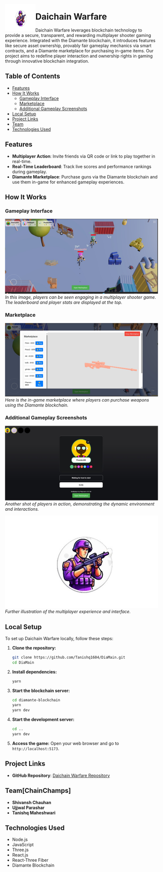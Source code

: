 <p align="center">
  <img src="public/images/logo.jpeg" alt="Daichain Warfare Logo" width="100" height="90" align="left"/>
  <h1>Daichain Warfare</h1>
</p>

Daichain Warfare leverages blockchain technology to provide a secure, transparent, and rewarding multiplayer shooter gaming experience. Integrated with the Diamante blockchain, it introduces features like secure asset ownership, provably fair gameplay mechanics via smart contracts, and a Diamante marketplace for purchasing in-game items. Our project aims to redefine player interaction and ownership rights in gaming through innovative blockchain integration.


## Table of Contents

- [Features](#features)
- [How It Works](#how-it-works)
  - [Gameplay Interface](#gameplay-interface)
  - [Marketplace](#marketplace)
  - [Additional Gameplay Screenshots](#additional-gameplay-screenshots)
- [Local Setup](#local-setup)
- [Project Links](#project-links)
- [Team](#team)
- [Technologies Used](#technologies-used)

## Features

- **Multiplayer Action**: Invite friends via QR code or link to play together in real-time.
- **Real-Time Leaderboard**: Track live scores and performance rankings during gameplay.
- **Diamante Marketplace**: Purchase guns via the Diamante blockchain and use them in-game for enhanced gameplay experiences.

## How It Works

### Gameplay Interface

![Gameplay Interface](public/images/in-game.jpeg)
*In this image, players can be seen engaging in a multiplayer shooter game. The leaderboard and player stats are displayed at the top.*

### Marketplace

![Marketplace](public/images/marketplace.jpeg)
*Here is the in-game marketplace where players can purchase weapons using the Diamante blockchain.*

### Additional Gameplay Screenshots

![Gameplay Screenshot 2](public/images/game-screen.jpeg)
*Another shot of players in action, demonstrating the dynamic environment and interactions.*

![Gameplay Screenshot 3](public/images/logo.jpeg)
*Further illustration of the multiplayer experience and interface.*

## Local Setup

To set up Daichain Warfare locally, follow these steps:

1. **Clone the repository:**
    ```sh
    git clone https://github.com/Tanishq1604/DiaMain.git
    cd DiaMain
    ```

2. **Install dependencies:**
    ```sh
    yarn
    ```
4. **Start the blockchain server:**
    ```sh
    cd diamante-blockchain
    yarn 
    yarn dev 
    ```

3. **Start the development server:**
    ```sh
    cd ..
    yarn dev 
    ```
5. **Access the game:**
    Open your web browser and go to `http://localhost:5173`.

## Project Links

- **GitHub Repository**: [Daichain Warfare Repository](https://github.com/Tanishq1604/DiaMain)

## Team[ChainChamps]

- **Shivansh Chauhan**
- **Ujjwal Parashar**
- **Tanishq Maheshwari**

## Technologies Used

- Node.js
- JavaScript
- Three.js
- React.js
- React-Three Fiber
- Diamante Blockchain
